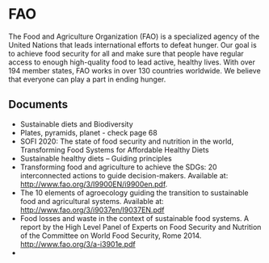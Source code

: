 # FAO
The Food and Agriculture Organization (FAO) is a specialized agency of the United Nations that leads international efforts to defeat hunger.
Our goal is to achieve food security for all and make sure that people have regular access to enough high-quality food to lead active, healthy lives. With over 194 member states, FAO works in over 130 countries worldwide. We believe that everyone can play a part in ending hunger.

## Documents
- Sustainable diets and Biodiversity
- Plates, pyramids, planet - check page 68
- SOFI 2020: The state of food security and nutrition in the world, Transforming Food Systems for Affordable Healthy Diets
- Sustainable healthy diets – Guiding principles
- Transforming food and agriculture to achieve the SDGs: 20 interconnected actions to guide decision-makers. Available at: http://www.fao.org/3/I9900EN/i9900en.pdf.
- The 10 elements of agroecology guiding the transition to sustainable food and agricultural systems. Available at: http://www.fao.org/3/i9037en/I9037EN.pdf
- Food losses and waste in the context of sustainable food systems. A report by the High Level Panel of Experts on Food Security and Nutrition of the Committee on World Food Security, Rome 2014. http://www.fao.org/3/a-i3901e.pdf
- 


